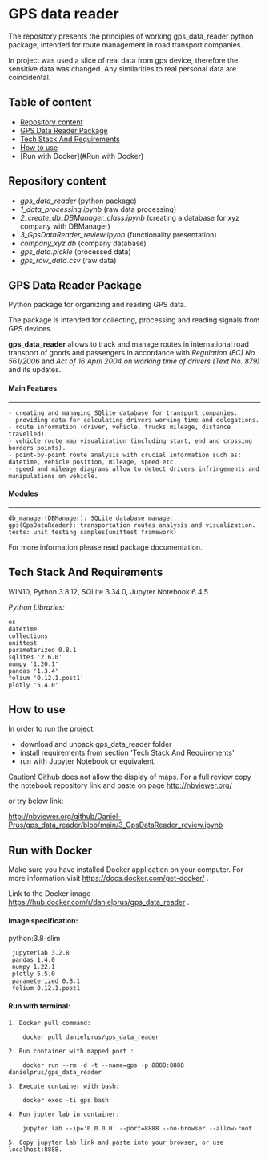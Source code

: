 
# GPS data reader

The repository presents the principles of working gps_data_reader python package, intended for route management in road transport companies. 

In project was used a slice of real data from gps device, therefore the sensitive data was changed.
Any similarities to real personal data are coincidental.

## Table of content

* [Repository content](#Repository-content)
* [GPS Data Reader Package](#GPS-Data-Reader-Package)
* [Tech Stack And Requirements](#Tech-Stack-And-Requirements)
* [How to use](#How-to-use)
* [Run with Docker](#Run with Docker)

## Repository content

- *gps_data_reader* (python package)
- *1_data_processing.ipynb* (raw data processing)
- *2_create_db_DBManager_class.ipynb*  (creating a database for xyz company with DBManager)
- *3_GpsDataReader_review.ipynb* (functionality presentation)
- *company_xyz.db* (company database)
- *gps_data.pickle* (processed data)
- *gps_raw_data.csv* (raw data)
## GPS Data Reader Package

Python package for organizing and reading GPS data.

The package is intended for collecting, processing and reading signals from GPS devices.

**gps_data_reader** allows to track and manage routes in international road transport of goods and passengers in accordance with *Regulation (EC) No 561/2006* and *Act of 16 April 2004 on working time of drivers (Text No. 879)* and its updates.

#### Main Features
-------------
    - creating and managing SQlite database for transport companies.
    - providing data for calculating drivers working time and delegations.
    - route information (driver, vehicle, trucks mileage, distance travelled).
    - vehicle route map visualization (including start, end and crossing borders points).
    - point-by-point route analysis with crucial information such as: datetime, vehicle position, mileage, speed etc.
    - speed and mileage diagrams allow to detect drivers infringements and manipulations on vehicle.
    
 #### Modules
-------------
    db_manager(DBManager): SQLite database manager.
    gps(GpsDataReader): transportation routes analysis and visualization.
    tests: unit testing samples(unittest framework)

For more information please read package documentation.
## Tech Stack And Requirements

WIN10, Python 3.8.12, SQLite 3.34.0, Jupyter Notebook 6.4.5

*Python Libraries:*
    
    os
    datetime
    collections
    unittest
    parameterized 0.8.1
    sqlite3 '2.6.0'
    numpy '1.20.1'
    pandas '1.3.4'
    folium '0.12.1.post1'
    plotly '5.4.0'



## How to use
In order to run the project:
- download and unpack gps_data_reader folder
- install requirements from section 'Tech Stack And Requirements'
- run with Jupyter Notebook or equivalent.

Caution! Github does not allow the display of maps. For a full review copy the notebook repository link and paste on page http://nbviewer.org/ 

or try below link:

http://nbviewer.org/github/Daniel-Prus/gps_data_reader/blob/main/3_GpsDataReader_review.ipynb


## Run with Docker
Make sure you have installed Docker application on your computer. For more information visit https://docs.docker.com/get-docker/ .

Link to the Docker image https://hub.docker.com/r/danielprus/gps_data_reader .




#### Image specification:

python:3.8-slim

     jupyterlab 3.2.8
     pandas 1.4.0
     numpy 1.22.1
     plotly 5.5.0
     parameterized 0.8.1
     folium 0.12.1.post1


#### Run with terminal:

    1. Docker pull command:

        docker pull danielprus/gps_data_reader

    2. Run container with mapped port :

        docker run --rm -d -t --name=gps -p 8888:8888  danielprus/gps_data_reader

    3. Execute container with bash:

        docker exec -ti gps bash

    4. Run jupter lab in container:

        jupyter lab --ip='0.0.0.0' --port=8888 --no-browser --allow-root

    5. Copy jupyter lab link and paste into your browser, or use localhost:8888.